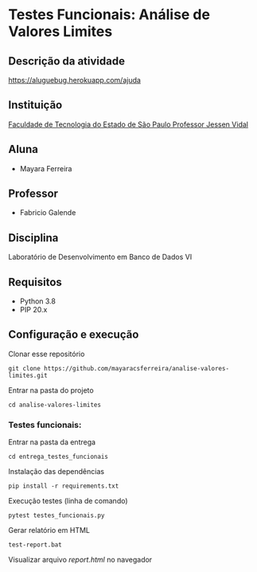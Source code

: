 # Testes Funcionais: Análise de Valores Limites

## Descrição da atividade
https://aluguebug.herokuapp.com/ajuda

## Instituição
[Faculdade de Tecnologia do Estado de São Paulo Professor Jessen Vidal](https://fatecsjc-prd.azurewebsites.net/)

## Aluna
- Mayara Ferreira

## Professor
- Fabricio Galende

## Disciplina 
Laboratório de Desenvolvimento em Banco de Dados VI

## Requisitos
- Python 3.8
- PIP 20.x

## Configuração e execução
Clonar esse repositório
```
git clone https://github.com/mayaracsferreira/analise-valores-limites.git
```

Entrar na pasta do projeto
```
cd analise-valores-limites
```

### Testes funcionais:

Entrar na pasta da entrega
```
cd entrega_testes_funcionais
```

Instalação das dependências
```
pip install -r requirements.txt
```

Execução testes (linha de comando)
```
pytest testes_funcionais.py
```

Gerar relatório em HTML
```
test-report.bat
```

Visualizar arquivo *report.html* no navegador
